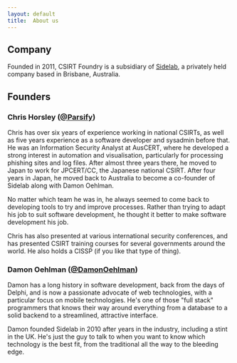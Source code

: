 ```yaml
---
layout: default
title:  About us 
---
```


## Company

Founded in 2011, CSIRT Foundry is a subsidiary of <a href="http://www.sidelab.com">Sidelab</a>, a privately held company based in Brisbane, Australia.

## Founders

### Chris Horsley (<a href="https://twitter.com/Parsify">@Parsify</a>)

Chris has over six years of experience working in national CSIRTs, as well as five years experience as a software developer and sysadmin before that. He was an Information Security Analyst at AusCERT, where he developed a strong interest in automation and visualisation, particularly for processing phishing sites and log files. After almost three years there, he moved to Japan to work for JPCERT/CC, the Japanese national CSIRT. After four years in Japan, he moved back to Australia to become a co-founder of Sidelab along with Damon Oehlman.

No matter which team he was in, he always seemed to come back to developing tools to try and improve processes. Rather than trying to adapt his job to suit software development, he thought it better to make software development his job.

Chris has also presented at various international security conferences, and has presented CSIRT training courses for several governments around the world.  He also holds a CISSP (if you like that type of thing).

### Damon Oehlman (<a href="https://twitter.com/DamonOehlman">@DamonOehlman</a>)

Damon has a long history in software development, back from the days of Delphi, and is now a passionate advocate of web technologies, with a particular focus on mobile technologies. He's one of those "full stack" programmers that knows their way around everything from a database to a solid backend to a streamlined, attractive interface.

Damon founded Sidelab in 2010 after years in the industry, including a stint in the UK. He's just the guy to talk to when you want to know which technology is the best fit, from the traditional all the way to the bleeding edge.
